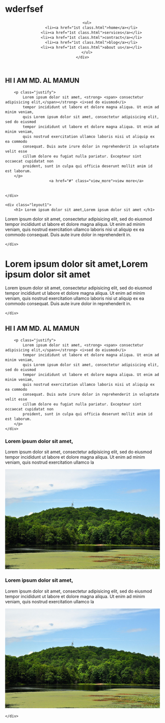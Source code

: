 # wderfsef
<!DOCTYPE html>
<html>
<head>
	<title>website development 1st classs</title>
	<link rel="icon"  href="images/fav.jpg">
	<link rel="stylesheet" href="css/style.css">
</head>
<body>
	


<header>

		
		<ul>
			<li><a href="1st class.html">home</a></li>
			<li><a href="1st class.html">services</a></li>
			<li><a href="1st class.html">contract</a></li>
			<li><a href="1st class.html">blog</a></li>
			<li><a href="1st class.html">about us</a></li>
		</ul>
	</div>
</header>
<section>
	<div class="container">
		<h2>HI I AM  <strong>MD. AL</strong><span> MAMUN </span></h2>

		<p class="justify">
			Lorem ipsum dolor sit amet, <strong> <span> consectetur adipisicing elit,</span></strong> <i>sed do eiusmod</i>
			tempor incididunt ut labore et dolore magna aliqua. Ut enim ad minim veniam,
			quis Lorem ipsum dolor sit amet, consectetur adipisicing elit, sed do eiusmod
			tempor incididunt ut labore et dolore magna aliqua. Ut enim ad minim veniam,
			quis nostrud exercitation ullamco laboris nisi ut aliquip ex ea commodo
			consequat. Duis aute irure dolor in reprehenderit in voluptate velit esse
			cillum dolore eu fugiat nulla pariatur. Excepteur sint occaecat cupidatat non
			proident, sunt in culpa qui officia deserunt mollit anim id est laborum.
		</p>
                        <a href="#" class="view_more">view more</a>
             
		
	</div>
         
         	
               
</section>

<div class="fullpage">
	
	<div class="leyout1">
		<h1> Lorem ipsum dolor sit amet,Lorem ipsum dolor sit amet </h1>

<p>Lorem ipsum dolor sit amet, consectetur adipisicing elit, sed do eiusmod
tempor incididunt ut labore et dolore magna aliqua. Ut enim ad minim veniam,
quis nostrud exercitation ullamco laboris nisi ut aliquip ex ea commodo
consequat. Duis aute irure dolor in reprehenderit in.</p>

	</div>
</div>

	


<div class="fullwidth">
	<div class="leyout2">
		<h1> Lorem ipsum dolor sit amet,Lorem ipsum dolor sit amet </h1>

<p>Lorem ipsum dolor sit amet, consectetur adipisicing elit, sed do eiusmod
tempor incididunt ut labore et dolore magna aliqua. Ut enim ad minim veniam,
quis nostrud exercitation ullamco laboris nisi ut aliquip ex ea commodo
consequat. Duis aute irure dolor in reprehenderit in.</p>

	</div>


</div>

<section>
	<div class="container">
		<h2>HI I AM  <strong>MD. AL</strong><span> MAMUN </span></h2>

		<p class="justify">
			Lorem ipsum dolor sit amet, <strong> <span> consectetur adipisicing elit,</span></strong> <i>sed do eiusmod</i>
			tempor incididunt ut labore et dolore magna aliqua. Ut enim ad minim veniam,
			quis Lorem ipsum dolor sit amet, consectetur adipisicing elit, sed do eiusmod
			tempor incididunt ut labore et dolore magna aliqua. Ut enim ad minim veniam,
			quis nostrud exercitation ullamco laboris nisi ut aliquip ex ea commodo
			consequat. Duis aute irure dolor in reprehenderit in voluptate velit esse
			cillum dolore eu fugiat nulla pariatur. Excepteur sint occaecat cupidatat non
			proident, sunt in culpa qui officia deserunt mollit anim id est laborum.
		</p>
	</div>

</section>

<footer>
	<div class="container2">
		
<div class="box">
	<h3>Lorem ipsum dolor sit amet,</h3>
<p>Lorem ipsum dolor sit amet, consectetur adipisicing elit, sed do eiusmod
tempor incididunt ut labore et dolore magna aliqua. Ut enim ad minim veniam,
quis nostrud exercitation ullamco la</p>
<img src="images/tree.jpg" alt="tree" title="tree">


</div>

<div class="box"><h3>Lorem ipsum dolor sit amet,</h3>
	<p>Lorem ipsum dolor sit amet, consectetur adipisicing elit, sed do eiusmod
tempor incididunt ut labore et dolore magna aliqua. Ut enim ad minim veniam,
quis nostrud exercitation ullamco la</p>

<img src="images/tree.jpg">

</div>



	</div>


</footer>


</body>
</html>
